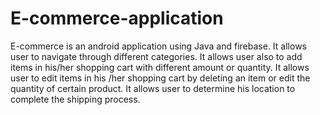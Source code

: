 # E-commerce-application
E-commerce is an android application using Java and firebase. It allows user to navigate through different categories. It allows user also to add items in his/her shopping cart with different amount or quantity. It allows user to edit items in his /her shopping cart by deleting an item or edit the quantity of certain product. It allows user to determine his location to complete the shipping process.
